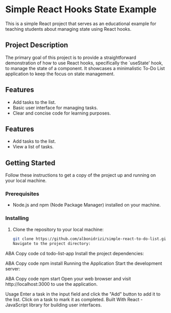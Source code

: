 # Simple React Hooks State Example

This is a simple React project that serves as an educational example for teaching students about managing state using React hooks.

## Project Description

The primary goal of this project is to provide a straightforward demonstration of how to use React hooks, specifically the `useState' hook, to manage the state of a component. It showcases a minimalistic To-Do List application to keep the focus on state management.

## Features

- Add tasks to the list.
- Basic user interface for managing tasks.
- Clear and concise code for learning purposes.

## Features

- Add tasks to the list.
- View a list of tasks.

## Getting Started

Follow these instructions to get a copy of the project up and running on your local machine.

### Prerequisites

- Node.js and npm (Node Package Manager) installed on your machine.

### Installing

1. Clone the repository to your local machine:

    ```bash
    git clone https://github.com/albonidrizi/simple-react-to-do-list.git
    Navigate to the project directory:
    ```

ABA
Copy code
cd todo-list-app
Install the project dependencies:

ABA
Copy code
npm install
Running the Application
Start the development server:

ABA
Copy code
npm start
Open your web browser and visit http://localhost:3000 to use the application.

Usage
Enter a task in the input field and click the "Add" button to add it to the list.
Click on a task to mark it as completed.
Built With
React - JavaScript library for building user interfaces.
